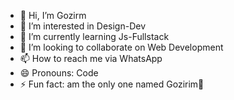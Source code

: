 - 👋 Hi, I’m Gozirm
- 👀 I’m interested in Design-Dev
- 🌱 I’m currently learning Js-Fullstack 
- 💞️ I’m looking to collaborate on Web Development 
- 📫 How to reach me via WhatsApp 
- 😄 Pronouns: Code
- ⚡ Fun fact: am the only one named Gozirim🤫

<!---
Gozirm/Gozirm is a ✨ special ✨ repository because its `README.md` (this file) appears on your GitHub profile.
You can click the Preview link to take a look at your changes.
--->
